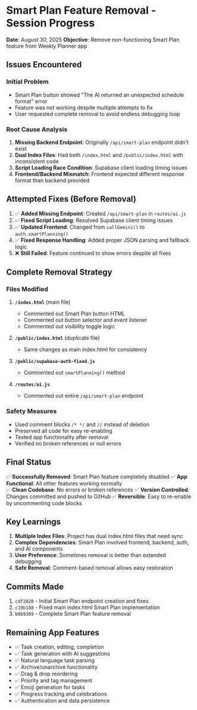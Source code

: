 # Smart Plan Feature Removal - Session Progress

**Date**: August 30, 2025
**Objective**: Remove non-functioning Smart Plan feature from Weekly Planner app

## Issues Encountered

### Initial Problem
- Smart Plan button showed "The AI returned an unexpected schedule format" error
- Feature was not working despite multiple attempts to fix
- User requested complete removal to avoid endless debugging loop

### Root Cause Analysis
1. **Missing Backend Endpoint**: Originally `/api/smart-plan` endpoint didn't exist
2. **Dual Index Files**: Had both `/index.html` and `/public/index.html` with inconsistent code
3. **Script Loading Race Condition**: Supabase client loading timing issues
4. **Frontend/Backend Mismatch**: Frontend expected different response format than backend provided

## Attempted Fixes (Before Removal)
1. ✅ **Added Missing Endpoint**: Created `/api/smart-plan` in `routes/ai.js`
2. ✅ **Fixed Script Loading**: Resolved Supabase client timing issues  
3. ✅ **Updated Frontend**: Changed from `callGemini()` to `auth.smartPlanning()`
4. ✅ **Fixed Response Handling**: Added proper JSON parsing and fallback logic
5. ❌ **Still Failed**: Feature continued to show errors despite all fixes

## Complete Removal Strategy

### Files Modified
1. **`/index.html`** (main file)
   - Commented out Smart Plan button HTML
   - Commented out button selector and event listener
   - Commented out visibility toggle logic

2. **`/public/index.html`** (duplicate file)  
   - Same changes as main index.html for consistency

3. **`/public/supabase-auth-fixed.js`**
   - Commented out `smartPlanning()` method

4. **`/routes/ai.js`**
   - Commented out entire `/api/smart-plan` endpoint

### Safety Measures
- Used comment blocks `/* */` and `//` instead of deletion
- Preserved all code for easy re-enabling
- Tested app functionality after removal
- Verified no broken references or null errors

## Final Status
✅ **Successfully Removed**: Smart Plan feature completely disabled
✅ **App Functional**: All other features working normally  
✅ **Clean Codebase**: No errors or broken references
✅ **Version Controlled**: Changes committed and pushed to GitHub
✅ **Reversible**: Easy to re-enable by uncommenting code blocks

## Key Learnings
1. **Multiple Index Files**: Project has dual index.html files that need sync
2. **Complex Dependencies**: Smart Plan involved frontend, backend, auth, and AI components
3. **User Preference**: Sometimes removal is better than extended debugging
4. **Safe Removal**: Comment-based removal allows easy restoration

## Commits Made
1. `cdf2820` - Initial Smart Plan endpoint creation and fixes
2. `c19b188` - Fixed main index.html Smart Plan implementation  
3. `b8b9309` - Complete Smart Plan feature removal

## Remaining App Features
- ✅ Task creation, editing, completion
- ✅ Task generation with AI suggestions
- ✅ Natural language task parsing
- ✅ Archive/unarchive functionality
- ✅ Drag & drop reordering
- ✅ Priority and tag management
- ✅ Emoji generation for tasks
- ✅ Progress tracking and celebrations
- ✅ Authentication and data persistence